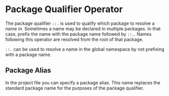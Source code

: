 # Package Qualifier Operator

The package qualifier `::.` is used to qualify which package to resolve a name in. Sometimes a name may be declared in multiple packages. In that case, prefix the name with the package name followed by `::.`. Names following this operator are resolved from the root of that package.

`::.` can be used to resolve a name in the global namespace by not prefixing with a package name.

## Package Alias

In the project file you can specify a package alias. This name replaces the standard package name for the purposes of the package qualifier.

